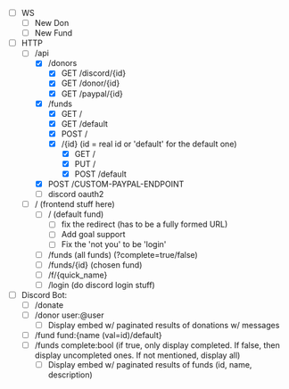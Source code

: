 - [ ] WS
  - [ ] New Don
  - [ ] New Fund
- [ ] HTTP
  - [ ] /api
    - [x] /donors
      - [x] GET /discord/{id}
      - [x] GET /donor/{id}
      - [x] GET /paypal/{id}
    - [x] /funds
      - [x] GET /
      - [x] GET /default
      - [x] POST /
      - [x] /{id} (id = real id or 'default' for the default one)
        - [x] GET /
        - [x] PUT /
        - [x] POST /default
    - [x] POST /CUSTOM-PAYPAL-ENDPOINT
    - [ ] discord oauth2
  - [ ] / (frontend stuff here)
    - [ ] / (default fund)
      - [ ] fix the redirect (has to be a fully formed URL)
      - [ ] Add goal support
      - [ ] Fix the 'not you' to be 'login'
    - [ ] /funds (all funds) (?complete=true/false)
    - [ ] /funds/{id} (chosen fund)
    - [ ] /f/{quick_name}
    - [ ] /login (do discord login stuff)
- [ ] Discord Bot:
  - [ ] /donate
  - [ ] /donor user:@user
    - [ ] Display embed w/ paginated results of donations w/ messages
  - [ ] /fund fund:{name (val=id)/default}
  - [ ] /funds complete:bool (if true, only display completed. If false, then display uncompleted ones. If not mentioned, display all)
    - [ ] Display embed w/ paginated results of funds (id, name, description)